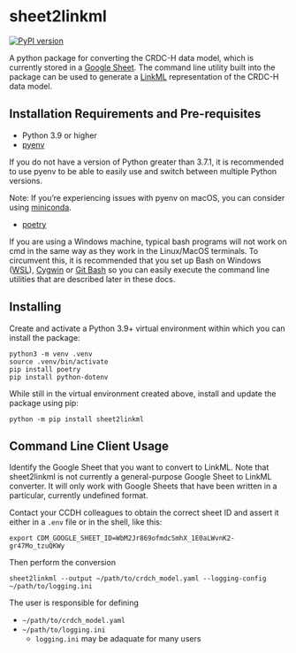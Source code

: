 # sheet2linkml

[![PyPI version](https://badge.fury.io/py/sheet2linkml.svg)](https://badge.fury.io/py/sheet2linkml)

A python package for converting the CRDC-H data model, which is currently stored in a 
[Google Sheet](https://docs.google.com/spreadsheets/d/1oWS7cao-fgz2MKWtyr8h2dEL9unX__0bJrWKv6mQmM4/). The command line utility built into the package can be used 
to generate a [LinkML](https://github.com/linkml/linkml) representation of the CRDC-H data model.

## Installation Requirements and Pre-requisites

- Python 3.9 or higher
- [pyenv](https://github.com/pyenv/pyenv)

If you do not have a version of Python greater than 3.7.1, it is recommended to use pyenv to be able to easily use and 
switch between multiple Python versions.

Note: If you’re experiencing issues with pyenv on macOS, you can consider using 
[miniconda](https://docs.conda.io/en/latest/miniconda.html).

- [poetry](https://github.com/python-poetry/poetry)

If you are using a Windows machine, typical bash programs will not work on cmd in the same way as they work in the 
Linux/MacOS terminals. To circumvent this, it is recommended that you set up Bash on Windows 
([WSL](https://www.howtogeek.com/249966/how-to-install-and-use-the-linux-bash-shell-on-windows-10/)), 
[Cygwin](https://cygwin.com/index.html) or [Git Bash](https://gitforwindows.org/) 
so you can easily execute the command line utilities that are described later in these docs.



## Installing

Create and activate a Python 3.9+ virtual environment within which you can install the package:

```shell
python3 -m venv .venv
source .venv/bin/activate
pip install poetry
pip install python-dotenv
```

While still in the virtual environment created above, install and update the package using pip:

```shell
python -m pip install sheet2linkml
```

## Command Line Client Usage

Identify the Google Sheet that you want to convert to LinkML. Note that sheet2linkml is not currently a general-purpose Google Sheet to LinkML converter. It will only work with Google Sheets that have been written in a particular, currently undefined format.

Contact your CCDH colleagues to obtain the correct sheet ID and assert it either in a `.env` file or in the shell, like this:

```shell
export CDM_GOOGLE_SHEET_ID=WbM2Jr869ofmdcSmhX_1E0aLWvnK2-gr47Mo_tzuQKWy
```
Then perform the conversion

```shell
sheet2linkml --output ~/path/to/crdch_model.yaml --logging-config ~/path/to/logging.ini
```

The user is responsible for defining 
- `~/path/to/crdch_model.yaml`
- `~/path/to/logging.ini`
    - `logging.ini` may be adaquate for many users


